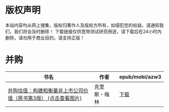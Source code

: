 # 版权声明

本站内容均从网上搜集，版权归著作人及版权方所有，如侵犯您的权益，请通知我们，我们将会及时删除！ 下载链接仅供宽带测试研究用途，请下载后在24小时内删除，请勿用于商业目的。请支持正版！

# 并购

| 书名 | 作者 | epub/mobi/azw3 |
| --- | --- | --- |
| [并购估值：构建和衡量非上市公司价值（原书第3版） (点击查看图片)](https://www.dushupai.com/attachment/2024/06/10/259bd69b30474ce1.jpg) | 克里斯・梅林 | [下载](https://url89.ctfile.com/f/31084289-1357000339-2527cd?p=8866) |
